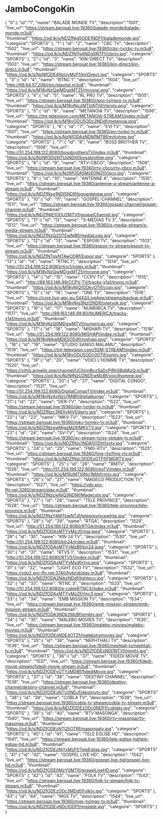 # JamboCongoKin
{
  "0":{
  "id":"1",
  "name":"BALADE MONDE TV",
  "description":"1501",
  "live_url":"https://stream.berosat.live:19360/balade-monde/balade-monde.m3u8",
  "thumbnail":"https://od.lk/s/NDZfNjg5ODE1NDFf/balademonde.jpg",
  "categorie":"SPORTS"
  },
  "1":{
  "id": "2",
  "name": "CBC TV",
  "description": "1502",
  "live_url": "https://stream.berosat.live:19360/cbc-tv/cbc-tv.m3u8",
  "thumbnail": "https://od.lk/s/NDZfNTg4NDg5NTFf/cbctv.jpg",
  "categorie": "SPORTS"
  },
  "2":{
  "id": "3",
  "name": "KIN-DIRECT TV",
  "description": "1503",
  "live_url": "https://stream.berosat.live:19360/kin-direct/kin-direct.m3u8",
  "thumbnail": "https://od.lk/s/NzNfODE4NzUyMzFf/kinDirect.jpg",
  "categorie": "SPORTS"
  },
  "3":{
  "id": "4",
  "name": "RTNC 1",
  "description": "1504",
  "live_url": "http://69.64.57.208/rtnc/playlist.m3u8",
  "thumbnail": "https://od.lk/s/M18yNzQwMDgxMTZf/rtncone.png",
  "categorie": "SPORTS"
  },
  "4":{
  "id": "5",
  "name": "RL PRO TV",
  "description": "1505",
  "live_url": "https://stream.berosat.live:19360/rlpro-tv/rlpro-tv.m3u8",
  "thumbnail": "https://od.lk/s/M18yNjczMTIzNThf/rlprotv.png",
  "categorie": "SPORTS"
  },
  "5":{
  "id": "6",
  "name": "METANOIA TV",
  "description": "1506",
  "live_url": "https://tnt-television.com/METANOIA-STREAM1/index.m3u8",
  "thumbnail": "https://od.lk/s/M18yODU5ODc2NDdf/metanoia.png",
  "categorie": "SPORTS"
  },
  "6":{
  "id": "7",
  "name": "EVI TV",
  "description": "1507",
  "live_url": "https://stream.berosat.live:19360/evi-tv/evi-tv.m3u8",
  "thumbnail": "https://od.lk/s/NzNfODAzNDM1MTBf/evitvtree.jpg",
  "categorie": "SPORTS"
  },
  "7":{
  "id": "8",
  "name": "BOSS BROTHER TV",
  "description": "1508",
  "live_url": "http://51.254.199.122:8080/bossbrothersTV/index.m3u8",
  "thumbnail": "https://od.lk/s/NzNfODIzNTUxNDhf/bossbrother.png",
  "categorie": "SPORTS"
  },
  "8":{
  "id": "9",
  "name": "RTV-CBCO",
  "description": "1509",
  "live_url": "https://stream.berosat.live:19360/rtv-cbco/rtv-cbco.m3u8",
  "thumbnail": "https://od.lk/s/NzNfODA5MzE0NjZf/cbco.jpg",
  "categorie": "SPORTS"
  },
  "9":{
  "id": "10",
  "name": "ANTENNE A",
  "description": "1510",
  "live_url": "https://stream.berosat.live:19360/antenne-a-stream/antenne-a-stream.m3u8",
  "thumbnail": "https://od.lk/s/NDZfNzg1NDI5NDlf/logoantenew.png",
  "categorie": "SPORTS"
  },
  "10":{
  "id": "11",
  "name": "GOSPEL-CHANNEL",
  "description": "1511",
  "live_url": "https://stream.berosat.live:19360/gospel-channel/gospel-channel.m3u8",
  "thumbnail": "https://od.lk/s/NDZfNjE1ODU2MTVf/gospelChannel.jpg",
  "categorie": "SPORTS"
  },
  "11":{
  "id": "12",
  "name": "S-MEDIAS TV 3",
  "description": "1512",
  "live_url": "https://stream.berosat.live:19360/s-media-stream/s-media-stream.m3u8",
  "thumbnail": "https://od.lk/s/NDZfNzQ2OTEwNjBf/mediaLogo.jpg",
  "categorie": "SPORTS"
  },
  "12":{
  "id": "13",
  "name": "ESPOIR TV",
  "description": "1513",
  "live_url": "https://stream.berosat.live:19360/espoir-tv-stream/espoir-tv-stream.m3u8",
  "thumbnail": "https://od.lk/s/NDZfNTgyNTAwODRf/Espoir.jpg",
  "categorie": "SPORTS"
  },
  "13":{
  "id": "14",
  "name": "RTNC 1",
  "description": "1514",
  "live_url": "http://51.254.199.122:8080/rtnc1/index.m3u8",
  "thumbnail": "https://od.lk/s/M18yNzQwMDgxMTZf/rtncone.png",
  "categorie": "SPORTS"
  },
  "14":{
  "id": "15",
  "name": "CCPV TV",
  "description": "1515",
  "live_url": "http://89.163.146.99/CCPV-TV/tracks-v1a1/mono.m3u8",
  "thumbnail": "https://od.lk/s/M18yNjQ1ODkyOTlf/ccpv.jpg",
  "categorie": "SPORTS"
  },
  "15":{
  "id": "16",
  "name": "ONE TV",
  "description": "1516",
  "live_url": "https://core.live-apc.eu:5443/LiveApp/streams/backup.m3u8",
  "thumbnail": "https://od.lk/s/M18yNjg3NzI2NDlf/onetvok.jpg",
  "categorie": "SPORTS"
  },
  "16":{
  "id": "17",
  "name": "NUMERICA TV",
  "description": "1517",
  "live_url": "http://89.163.146.99:80/NUMERICA/tracks-v1a1/mono.m3u8",
  "thumbnail": "https://od.lk/s/M18yNzQ0MDgwMTVf/numericas.jpg",
  "categorie": "SPORTS"
  },
  "17":{
  "id": "18",
  "name": "MISHAPI TV",
  "description": "1518",
  "live_url": "http://51.254.199.122:8080/MISHAPI/index.m3u8",
  "thumbnail": "https://od.lk/s/M18yNjkwMDE5ODdf/mishapi.png",
  "categorie": "SPORTS"
  },
  "18":{
  "id": "19",
  "name": "STUDIO SANGO MALAMU",
  "description": "1519",
  "live_url": "https://tnt-television.com/SSM-STREAM1/index.m3u8",
  "thumbnail": "https://od.lk/s/M18yODU5ODc0OTlf/ssmtv.jpg",
  "categorie": "SPORTS"
  },
  "19":{
  "id": "20",
  "name": "VOICI L'HOMME TV",
  "description": "1520",
  "live_url": "https://ythls.armelin.one/channel/UChinnBvzSaDcPjRhSBqMjzQ.m3u8",
  "thumbnail": "https://od.lk/s/NzNfNzU2NDEwMzBf/voicilhomme.jpg",
  "categorie": "SPORTS"
  },
  "20":{
  "id": "21",
  "name": "DIGITAL CONGO",
  "description": "1521",
  "live_url": "http://51.254.199.122:8080/DigitalCongoTV/index.m3u8",
  "thumbnail": "https://od.lk/s/M18yNzAxNzU1MjBf/digitalkongo",
  "categorie": "SPORTS"
  },
  "21":{
  "id": "22",
  "name": "DER-TV",
  "description": "1522",
  "live_url": "https://stream.berosat.live:19360/der-tv/der-tv.m3u8",
  "thumbnail": "https://od.lk/s/NDZfNzc3NDIyNjVf/dertv.jpg",
  "categorie": "SPORTS"
  },
  "22":{
  "id": "23",
  "name": "MKV-TV",
  "description": "1523",
  "live_url": "https://stream.berosat.live:19360/mkv-tv/mkv-tv.m3u8",
  "thumbnail": "https://od.lk/s/NDZfNzgwMjgzMzlf/MKVTV.jpg",
  "categorie": "SPORTS"
  },
  "23":{
  "id": "24",
  "name": "SV-TV",
  "description": "1524",
  "live_url": "https://stream.berosat.live:19360/sv-stream-tv/sv-stream-tv.m3u8",
  "thumbnail": "https://od.lk/s/NDZfNzc1NDA5ODhf/svtv.jpg",
  "categorie": "SPORTS"
  },
  "24":{
  "id": "25",
  "name": "FMG-RTV",
  "description": "1525",
  "live_url": "https://stream.berosat.live:19360/fmg-rtv/fmg-rtv.m3u8",
  "thumbnail": "https://od.lk/s/NDZfNzc3ODExOTFf/FMGRTV.jpg",
  "categorie": "SPORTS"
  },
  "25":{
  "id": "26",
  "name": "RMTV",
  "description": "1526",
  "live_url": "http://51.254.199.122:8080/resTV/index.m3u8",
  "thumbnail": "https://od.lk/s/M18zMTI0Njc1Mjhf/rmtv.jpg",
  "categorie": "SPORTS"
  },
  "26":{
  "id": "27",
  "name": "MAGECO PRODUCTION TV",
  "description": "1527",
  "live_url": "https://vdo.pro-fhi.net:3260/stream/play.m3u8",
  "thumbnail": "https://od.lk/s/NDZfNzcwNjQ3NDNf/Magecotv.jpg",
  "categorie": "SPORTS"
  },
  "27":{
  "id": "28",
  "name": "TELE PROVINCE",
  "description": "1528",
  "live_url": "https://stream.berosat.live:19360/tele-province/tele-province.m3u8",
  "thumbnail": "https://od.lk/s/NDZfNzY4MTkwNTJf/teleprovincewhite.jpg",
  "categorie": "SPORTS"
  },
  "28":{
  "id": "29",
  "name": "RTGA",
  "description": "1529",
  "live_url": "http://51.254.199.122:8080/RTGA/index.m3u8",
  "thumbnail": "https://od.lk/s/NDZfODAxMTYyMzJf/rtga.jpeg",
  "categorie": "SPORTS"
  },
  "29":{
  "id": "30",
  "name": "KIN 24 TV",
  "description": "1530",
  "live_url": "http://51.254.199.122:8080/kin24/index.m3u8",
  "thumbnail": "https://od.lk/s/NDZfODAxMTYyMzBf/kin24.jpeg",
  "categorie": "SPORTS"
  },
  "30":{
  "id": "31",
  "name": "RTVS 1",
  "description": "1531",
  "live_url": "http://51.254.199.122:8080/RTVS1/index.m3u8",
  "thumbnail": "https://od.lk/s/NDZfODAxMTYyMzdf/rtvs.png",
  "categorie": "SPORTS"
  },
  "31":{
  "id": "32",
  "name": "LIGHT ECO TV",
  "description": "1532",
  "live_url": "https://vdo2.pro-fhi.net:3740/hybrid/play.m3u8",
  "thumbnail": "https://od.lk/s/NDZfODA2NjkzNDdf/lighteco.jpg",
  "categorie": "SPORTS"
  },
  "32":{
  "id": "33",
  "name": "RTNC 3",
  "description": "1533",
  "live_url": "http://51.254.199.122:8080/e-cableRTNC3/index.m3u8",
  "thumbnail": "https://od.lk/s/NDZfODAxMTYyMzZf/rtnc3.jpeg",
  "categorie": "SPORTS"
  },
  "33":{
  "id": "34",
  "name": "EMB MISSION TV",
  "description": "1534",
  "live_url": "https://stream.berosat.live:19360/emb-mission-stream/emb-mission-stream.m3u8",
  "thumbnail": "https://od.lk/s/NDZfODA3NDk2MzBf/embtv.jpg",
  "categorie": "SPORTS"
  },
  "34":{
  "id": "35",
  "name": "MALEBO MOVIES TV",
  "description": "1535",
  "live_url": "https://stream.berosat.live:19360/malebo-movies/malebo-movies.m3u8",
  "thumbnail": "https://od.lk/s/NDZfODExNDE4OTZf/malebotvmovies.jpg",
  "categorie": "SPORTS"
  },
  "35":{
  "id": "36",
  "name": "NEPHTHALI TV",
  "description": "1536",
  "live_url": "https://stream.berosat.live:19360/nephtali-tv/nephtali-tv.m3u8",
  "thumbnail": "https://od.lk/s/NDZfODExNDI1NTVf/nmntv.jpg",
  "categorie": "SPORTS"
  },
  "36":{
  "id": "37",
  "name": "FIDEDI MOVIE TV",
  "description": "1537",
  "live_url": "https://stream.berosat.live:19360/fidedi-movie-stream/fidedi-movie-stream.m3u8",
  "thumbnail": "https://od.lk/s/NDZfODEyOTYzMDBf/fidediMovie.jpg",
  "categorie": "SPORTS"
  },
  "37":{
  "id": "38",
  "name": "DESTINY CHANNEL",
  "description": "1538",
  "live_url": "https://stream.berosat.live:19360/destiny-channel/destiny-channel.m3u8",
  "thumbnail": "https://od.lk/s/NDZfODEzNTU0NDJf/destinytv.jpg",
  "categorie": "SPORTS"
  },
  "38":{
  "id": "39",
  "name": "COBLA TV",
  "description": "1539",
  "live_url": "https://stream.berosat.live:19360/cobla-tv-stream/cobla-tv-stream.m3u8",
  "thumbnail": "https://od.lk/s/NDZfODEzODc0NDFf/coblatv.jpg",
  "categorie": "SPORTS"
  },
  "39":{
  "id": "40",
  "name": "RTV MASONGA",
  "description": "1540",
  "live_url": "https://stream.berosat.live:19360/rtv-masonga/rtv-masonga.m3u8",
  "thumbnail": "https://od.lk/s/NDZfODEzNTQ5OTRf/masongatv.jpg",
  "categorie": "SPORTS"
  },
  "40":{
  "id": "41",
  "name": "TELE EGLISE HD",
  "description": "1541",
  "live_url": "https://stream.berosat.live:19360/tele-eglise-hd/tele-eglise-hd.m3u8",
  "thumbnail": "https://od.lk/s/NDZfODEzNjYxMzFf/TeleEglise.jpg",
  "categorie": "SPORTS"
  },
  "41":{
  "id": "42",
  "name": "GOSPEL LIVE HD",
  "description": "1542",
  "live_url": "https://stream.berosat.live:19360/gospel-live-hd/gospel-live-hd.m3u8",
  "thumbnail": "https://od.lk/s/NDZfODE0MzY0MTlf/gospelLiveHD.png",
  "categorie": "SPORTS"
  },
  "42":{
  "id": "43",
  "name": "FOLK TV",
  "description": "1543",
  "live_url": "https://stream.berosat.live:19360/folk-tv-stream/folk-tv-stream.m3u8",
  "thumbnail": "https://od.lk/s/NDZfODEzODc3MDdf/Folktv.jpg",
  "categorie": "SPORTS"
  },
  "43":{
  "id": "44",
  "name": "MGS TV",
  "description": "1544",
  "live_url": "https://stream.berosat.live:19360/mgs-tv/mgs-tv.m3u8",
  "thumbnail": "https://od.lk/s/NDZfODEyNDc1ODFf/mgstele.jpg",
  "categorie": "SPORTS"
  }
}



